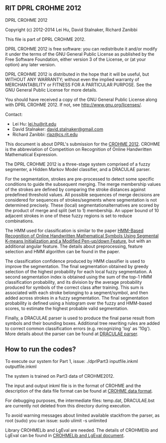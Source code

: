 RIT DPRL CROHME 2012
---------------
DPRL CROHME 2012

Copyright (c) 2012-2014 Lei Hu, David Stalnaker, Richard Zanibbi

This file is part of DPRL CROHME 2012.

DPRL CROHME 2012 is free software: you can redistribute it and/or modify it under the terms of the GNU General Public License as published by the Free Software Foundation, either version 3 of the License, or (at your option) any later version.

DPRL CROHME 2012 is distributed in the hope that it will be useful, but WITHOUT ANY WARRANTY; without even the implied warranty of MERCHANTABILITY or FITNESS FOR A PARTICULAR PURPOSE.  See the GNU General Public License for more details.

You should have received a copy of the GNU General Public License along with DPRL CROHME 2012. If not, see <http://www.gnu.org/licenses/>.

Contact:
   - Lei Hu: lei.hu@rit.edu
   - David Stalnaker: david.stalnaker@gmail.com
   - Richard Zanibbi: rlaz@cs.rit.edu 

This document is about DPRL's submission for the [CROHME 2012]. CROHME is the abbreviation of Competition on Recognition of Online Handwritten Mathematical Expression. 

The DPRL CROHME 2012 is a three-stage system comprised of a fuzzy segmenter, a Hidden Markov Model classifier, and a DRACULAE parser.

For the segmentation, strokes are pre-processed to detect some specific conditions to guide the subsequent merging. The merge membership values of the strokes are defined by comparing the stroke distances against predefined threshold values. All possible sequences of merge decisions are considered for sequences of strokes/segments where segmentation is not determined precisely. These (local) segmentationalternatives are scored by the product of merge and split (set to 1) membership. An upper bound of 10 adjacent strokes in one of these fuzzy regions is set to reduce combinations.

The HMM used for classification is similar to the paper [HMM-Based Recognition of Online Handwritten Mathematical Symbols Using Segmental K-means Initialization and a Modified Pen-up/down Feature], but with an additional angular feature. The details about preprocessing, feature selection and HMM algorithm can be found in the paper.

The classification confidence produced by HMM classifier is used to improve the segmentation. The final segmentation obtained by greedy selection of the highest probability for each local fuzzy segmentation. A second segmentation index is obtained using the sum of the top-1 HMM classification probability, and its division by the average probability produced for symbols of the correct class after training. This sum is associated with
each stroke belonging to a segment/symbol, and then added across strokes in a fuzzy segmentation. The final segmentation probability is defined using a histogram over the fuzzy and HMM-based scores, to estimate the highest probable valid segmentation.

Finally, a DRACULAE parser is used to produce the final parse result from symbols and their bounding boxes. Additional tree rewriting rules are added to correct common classification errors (e.g. recognizing 'log' as '10g'). More details about the parser can be found at [DRACULAE parser].

How to run the codes?
----
To execute our system for Part 1, issue: ./dprlPart3 inputfile.inkml outputfile.inkml

The system is trained on Part3 data of CROHME2012.

The input and output inkml file is in the format of CROHME and the description of the data file format can be found at [CROHME data format].

For debugging purposes, the intermediate files: temp.dat, DRACULAE.bst are currently not deleted from this directory during execution.

To avoid warning messages about limited available stackfrom the parser, as root (sudo) you can issue: sudo ulimit -s unlimited

Library CROHMELib and LgEval are needed. The details of CROHMElib and LgEval can be found in [CROHMELib and LgEval document]. 

[CROHME 2012]:http://ieeexplore.ieee.org/xpl/articleDetails.jsp?tp=&arnumber=6424497&queryText%3DCROHME+2012

[DRACULAE parser]:http://ieeexplore.ieee.org/xpls/abs_all.jsp?arnumber=1046157&tag=1

[HMM-Based Recognition of Online Handwritten Mathematical Symbols Using Segmental K-means Initialization and a Modified Pen-up/down Feature]:http://ieeexplore.ieee.org/xpl/articleDetails.jsp?tp=&arnumber=6065353&queryText%3D%5BHMM-Based+Recognition+of+Online+Handwritten+Mathematical+Symbols+Using+Segmental+K-means+Initialization+and+a+Modified+Pen-up%2Fdown+Feature%5D

[Segmenting Handwritten Math Symbols Using AdaBoost and Multi-Scale Shape Context Features]:http://ieeexplore.ieee.org/xpl/articleDetails.jsp?tp=&arnumber=6628800&queryText%3D%5BSegmenting+Handwritten+Math+Symbols+Using+AdaBoost+and+Multi-Scale+Shape+Context+Features%5D

 [A shape-based layout descriptor for classifying spatial relationships in handwritten math]:http://dl.acm.org/citation.cfm?id=2494315
 
 [CROHME data format]:http://www.isical.ac.in/~crohme/data2.html
 
 [label graph file format]:http://www.cs.rit.edu/~dprl/CROHMELib_LgEval_Doc.html
 
 [Evaluating structural pattern recognition for handwritten math via primitive label graphs]:http://www.cs.rit.edu/~dprl/Publications.html
 
 [CROHMELib and LgEval document]:http://www.cs.rit.edu/~dprl/CROHMELib_LgEval_Doc.html
 
 [DPRL_Math_Symbol_Recs]:http://www.cs.rit.edu/~dprl/Software.html

